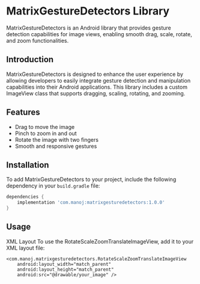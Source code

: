 # MatrixGestureDetectors Library

MatrixGestureDetectors is an Android library that provides gesture detection capabilities for image views, enabling smooth drag, scale, rotate, and zoom functionalities.

## Introduction

MatrixGestureDetectors is designed to enhance the user experience by allowing developers to easily integrate gesture detection and manipulation capabilities into their Android applications. This library includes a custom ImageView class that supports dragging, scaling, rotating, and zooming.

## Features

- Drag to move the image
- Pinch to zoom in and out
- Rotate the image with two fingers
- Smooth and responsive gestures

## Installation

To add MatrixGestureDetectors to your project, include the following dependency in your `build.gradle` file:

```gradle
dependencies {
    implementation 'com.manoj:matrixgesturedetectors:1.0.0'
}

```
## Usage
XML Layout
To use the RotateScaleZoomTranslateImageView, add it to your XML layout file:
````
<com.manoj.matrixgesturedetectors.RotateScaleZoomTranslateImageView
    android:layout_width="match_parent"
    android:layout_height="match_parent"
    android:src="@drawable/your_image" />
